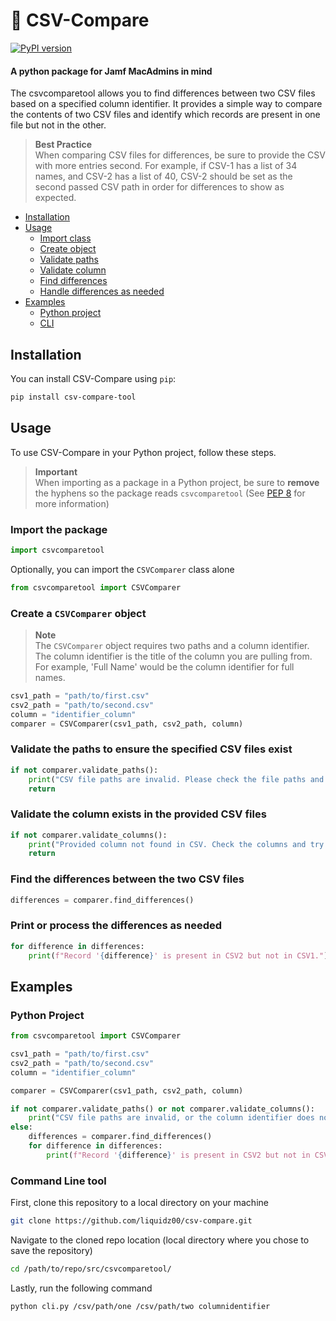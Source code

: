 # :mag_right: CSV-Compare
[![PyPI version](https://badge.fury.io/py/csv-compare-tool.svg)](https://badge.fury.io/py/csv-compare-tool)
#### A python package for Jamf MacAdmins in mind

The csvcomparetool allows you to find differences between two CSV files based on a specified column identifier. It provides a simple way to compare the contents of two CSV files and identify which records are present in one file but not in the other. 

> **Best Practice** <br>
> When comparing CSV files for differences, be sure to provide the CSV with more entries second. For example, if CSV-1 has a list of 34 names, and CSV-2 has a list of 40, CSV-2 should be set as the second passed CSV path in order for differences to show as expected.

- [Installation](#installation)
- [Usage](#usage)
  - [Import class](#import-the-csvcomparer-class-from-the-package)
  - [Create object](#create-a-csvcomparer-object)
  - [Validate paths](#validate-the-paths-to-ensure-the-specified-csv-files-exist)
  - [Validate column](#validate-the-column-exists-in-the-provided-csv-files)
  - [Find differences](#find-the-differences-between-the-two-csv-files)
  - [Handle differences as needed](#print-or-process-the-differences-as-needed)
- [Examples](#examples)
  - [Python project](#python-project)
  - [CLI](#command-line-tool)

## Installation

You can install CSV-Compare using `pip`:
```bash
pip install csv-compare-tool
```

## Usage
To use CSV-Compare in your Python project, follow these steps.
> **Important** <br>
> When importing as a package in a Python project, be sure to **remove** the hyphens so the package reads `csvcomparetool` (See [PEP 8](https://peps.python.org/pep-0008/#package-and-module-names) for more information)

### Import the package
```python
import csvcomparetool
```
Optionally, you can import the `CSVComparer` class alone
```python
from csvcomparetool import CSVComparer
```

### Create a `CSVComparer` object
> **Note** <br>
> The `CSVComparer` object requires two paths and a column identifier. The column identifier is the title of the column you are pulling from. <br> For example, 'Full Name' would be the column identifier for full names.
```python
csv1_path = "path/to/first.csv"
csv2_path = "path/to/second.csv"
column = "identifier_column"
comparer = CSVComparer(csv1_path, csv2_path, column)
```

### Validate the paths to ensure the specified CSV files exist
```python
if not comparer.validate_paths():
    print("CSV file paths are invalid. Please check the file paths and try again.")
    return
```

### Validate the column exists in the provided CSV files
```python
if not comparer.validate_columns():
    print("Provided column not found in CSV. Check the columns and try again.")
    return
```

### Find the differences between the two CSV files
```python
differences = comparer.find_differences()
```

### Print or process the differences as needed
```python
for difference in differences:
    print(f"Record '{difference}' is present in CSV2 but not in CSV1.")
```

## Examples
### Python Project

```python
from csvcomparetool import CSVComparer

csv1_path = "path/to/first.csv"
csv2_path = "path/to/second.csv"
column = "identifier_column"

comparer = CSVComparer(csv1_path, csv2_path, column)

if not comparer.validate_paths() or not comparer.validate_columns():
    print("CSV file paths are invalid, or the column identifier does not exist. Check the file paths and columns and try again.")
else:
    differences = comparer.find_differences()
    for difference in differences:
        print(f"Record '{difference}' is present in CSV2 but not in CSV1.")
```

### Command Line tool
First, clone this repository to a local directory on your machine
```bash
git clone https://github.com/liquidz00/csv-compare.git
```
Navigate to the cloned repo location (local directory where you chose to save the repository)
```bash
cd /path/to/repo/src/csvcomparetool/
```
Lastly, run the following command
```bash 
python cli.py /csv/path/one /csv/path/two columnidentifier
```
